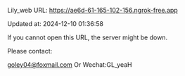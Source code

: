 Lily_web URL: https://ae6d-61-165-102-156.ngrok-free.app

Updated at: 2024-12-10 01:36:58

If you cannot open this URL, the server might be down.

Please contact: 

goley04@foxmail.com Or Wechat:GL_yeaH
